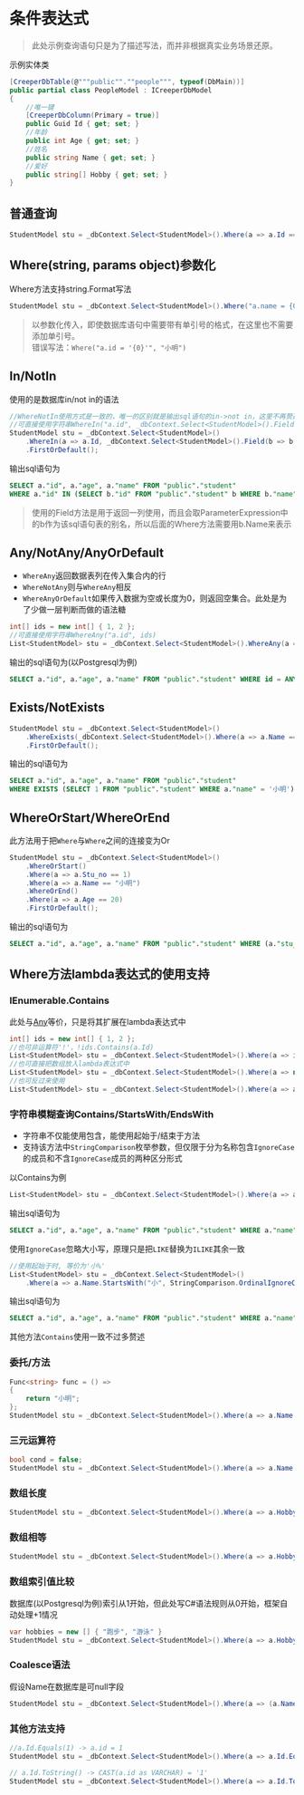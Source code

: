 # 条件表达式
> 此处示例查询语句只是为了描述写法，而并非根据真实业务场景还原。

示例实体类
``` C#
[CreeperDbTable(@"""public"".""people""", typeof(DbMain))]
public partial class PeopleModel : ICreeperDbModel
{
    //唯一键
    [CreeperDbColumn(Primary = true)] 
    public Guid Id { get; set; }
    //年龄
    public int Age { get; set; }
    //姓名
    public string Name { get; set; }
    //爱好
    public string[] Hobby { get; set; }
}
```

## 普通查询
``` C#
StudentModel stu = _dbContext.Select<StudentModel>().Where(a => a.Id == 1 && a.Name == "小明").FirstOrDefault();
```

## Where(string, params object)参数化
Where方法支持string.Format写法
``` C#
StudentModel stu = _dbContext.Select<StudentModel>().Where("a.name = {0}", "小明").FirstOrDefault();
```
> 以参数化传入，即使数据库语句中需要带有单引号的格式，在这里也不需要添加单引号。<br>
> 错误写法：``Where("a.id = '{0}'", "小明")``

## In/NotIn
使用的是数据库in/not in的语法
``` C#
//WhereNotIn使用方式是一致的，唯一的区别就是输出sql语句的in->not in，这里不再赘述
//可直接使用字符串WhereIn("a.id", _dbContext.Select<StudentModel>().Field(b => b.Id).Where(b => b.Name == "小明"))
StudentModel stu = _dbContext.Select<StudentModel>()
    .WhereIn(a => a.Id, _dbContext.Select<StudentModel>().Field(b => b.Id).Where(b => b.Name == "小明"))
    .FirstOrDefault();
```
输出sql语句为
``` sql
SELECT a."id", a."age", a."name" FROM "public"."student" 
WHERE a."id" IN (SELECT b."id" FROM "public"."student" b WHERE b."name" = '小明')
```
> 使用的Field方法是用于返回一列使用，而且会取ParameterExpression中的b作为该sql语句表的别名，所以后面的Where方法需要用b.Name来表示

## Any/NotAny/AnyOrDefault
- ``WhereAny``返回数据表列在传入集合内的行
- ``WhereNotAny``则与``WhereAny``相反
- ``WhereAnyOrDefault``如果传入数据为空或长度为0，则返回空集合。此处是为了少做一层判断而做的语法糖
``` C#
int[] ids = new int[] { 1, 2 }; 
//可直接使用字符串WhereAny("a.id", ids)
List<StudentModel> stu = _dbContext.Select<StudentModel>().WhereAny(a => a.Id, ids).ToList();
```
输出的sql语句为(以Postgresql为例)
``` sql
SELECT a."id", a."age", a."name" FROM "public"."student" WHERE id = ANY(ARRAY[1,2])
```

## Exists/NotExists
``` C#
StudentModel stu = _dbContext.Select<StudentModel>()
    .WhereExists(_dbContext.Select<StudentModel>().Where(a => a.Name == "小明"))
    .FirstOrDefault();
```
输出的sql语句为
``` sql
SELECT a."id", a."age", a."name" FROM "public"."student" 
WHERE EXISTS (SELECT 1 FROM "public"."student" WHERE a."name" = '小明') LIMIT 1
```

## WhereOrStart/WhereOrEnd
此方法用于把``Where``与``Where``之间的连接变为Or
``` C#
StudentModel stu = _dbContext.Select<StudentModel>()
    .WhereOrStart()
    .Where(a => a.Stu_no == 1)
    .Where(a => a.Name == "小明")
    .WhereOrEnd()
    .Where(a => a.Age == 20)
    .FirstOrDefault();
```
输出的sql语句为
``` sql
SELECT a."id", a."age", a."name" FROM "public"."student" WHERE (a."stu_no" = 1 OR a."name" = '小明') AND a."age" = 20
```
## Where方法lambda表达式的使用支持
### IEnumerable.Contains
此处与[Any](#Any/NotAny/AnyOrDefault)等价，只是将其扩展在lambda表达式中
``` C#
int[] ids = new int[] { 1, 2 }; 
//也可非运算符'!'，!ids.Contains(a.Id)
List<StudentModel> stu = _dbContext.Select<StudentModel>().Where(a => ids.Contains(a.Id)).ToList();
//也可直接把数组放入lambda表达式中
List<StudentModel> stu = _dbContext.Select<StudentModel>().Where(a => new[] { 1, 2 }.Contains(a.Id)).ToList();
//也可反过来使用
List<StudentModel> stu = _dbContext.Select<StudentModel>().Where(a => a.Hobby.Contains("跑步")).ToList();
```

### 字符串模糊查询Contains/StartsWith/EndsWith
- 字符串不仅能使用包含，能使用起始于/结束于方法
- 支持该方法中``StringComparison``枚举参数，但仅限于分为名称包含``IgnoreCase``的成员和不含``IgnoreCase``成员的两种区分形式

以Contains为例
``` C#
List<StudentModel> stu = _dbContext.Select<StudentModel>().Where(a => a.Name.Contains("明")).ToList();
```
输出sql语句为
``` sql
SELECT a."id", a."age", a."name" FROM "public"."student" WHERE a."name" LIKE '%明%'
```
使用``IgnoreCase``忽略大小写，原理只是把``LIKE``替换为``ILIKE``其余一致
``` C#
//使用起始于时, 等价为'小%'
List<StudentModel> stu = _dbContext.Select<StudentModel>()
    .Where(a => a.Name.StartsWith("小", StringComparison.OrdinalIgnoreCase)).ToList();
```
输出sql语句为
``` sql
SELECT a."id", a."age", a."name" FROM "public"."student" WHERE a."name" ILIKE '小%'
```
其他方法``Contains``使用一致不过多赘述

### 委托/方法
``` C#
Func<string> func = () =>
{
    return "小明";
};
StudentModel stu = _dbContext.Select<StudentModel>().Where(a => a.Name == func()).FirstOrDefault();
```

### 三元运算符
``` C#
bool cond = false;
StudentModel stu = _dbContext.Select<StudentModel>().Where(a => a.Name == (cond ? "小明" : "")).FirstOrDefault();
```

### 数组长度
``` C#
StudentModel stu = _dbContext.Select<StudentModel>().Where(a => a.Hobby.Length == 2).FirstOrDefault();
```

### 数组相等
``` C#
StudentModel stu = _dbContext.Select<StudentModel>().Where(a => a.Hobby == new[] { "跑步", "游泳" }).FirstOrDefault();
```

### 数组索引值比较
数据库(以Postgresql为例)索引从1开始，但此处写C#语法规则从0开始，框架自动处理+1情况
``` C#
var hobbies = new [] { "跑步", "游泳" }
StudentModel stu = _dbContext.Select<StudentModel>().Where(a => a.Hobby[0] ==  hobbies[0]).FirstOrDefault();
```

### Coalesce语法
假设Name在数据库是可null字段
``` C#
StudentModel stu = _dbContext.Select<StudentModel>().Where(a => (a.Name ?? "无") ==  "小明").FirstOrDefault();
```

### 其他方法支持
``` C#
//a.Id.Equals(1) -> a.id = 1 
StudentModel stu = _dbContext.Select<StudentModel>().Where(a => a.Id.Equals(1)).FirstOrDefault();

// a.Id.ToString() -> CAST(a.id as VARCHAR) = '1'
StudentModel stu = _dbContext.Select<StudentModel>().Where(a => a.Id.ToString() == "1").FirstOrDefault();
```